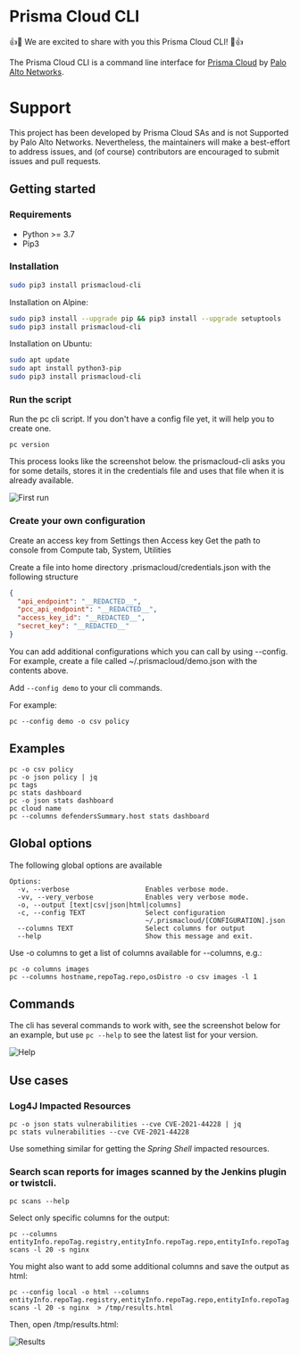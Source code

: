 # Prisma Cloud CLI

:+1::tada: We are excited to share with you this Prisma Cloud CLI! :tada::+1:


The Prisma Cloud CLI is a command line interface for [Prisma Cloud](https://www.paloaltonetworks.com/prisma/cloud) by [Palo Alto Networks](https://www.paloaltonetworks.com/).



# Support
This project has been developed by Prisma Cloud SAs and is not Supported by Palo Alto Networks.
Nevertheless, the maintainers will make a best-effort to address issues, and (of course) contributors are encouraged to submit issues and pull requests.

## Getting started

### Requirements
 * Python >= 3.7
 * Pip3

### Installation

```sh
sudo pip3 install prismacloud-cli
```

Installation on Alpine:
```sh
sudo pip3 install --upgrade pip && pip3 install --upgrade setuptools
sudo pip3 install prismacloud-cli
```
Installation on Ubuntu:
```sh
sudo apt update
sudo apt install python3-pip
sudo pip3 install prismacloud-cli
```

### Run the script

Run the pc cli script. If you don't have a config file yet, it will help you to create one.

```console
pc version
```

This process looks like the screenshot below. the prismacloud-cli asks you for some details, stores it in the credentials file and uses that file when it is already available.

![First run](screenshot.png)

### Create your own configuration

Create an access key from Settings then Access key
Get the path to console from Compute tab, System, Utilities

Create a file into home directory .prismacloud/credentials.json with the following structure

```json
{
  "api_endpoint": "__REDACTED__",
  "pcc_api_endpoint": "__REDACTED__",
  "access_key_id": "__REDACTED__",
  "secret_key": "__REDACTED__"
}
```

You can add additional configurations which you can call by using --config. For example, create a file
called ~/.prismacloud/demo.json with the contents above.

Add ```--config demo``` to your cli commands.

For example:

```
pc --config demo -o csv policy
```



## Examples
```
pc -o csv policy
pc -o json policy | jq
pc tags
pc stats dashboard
pc -o json stats dashboard
pc cloud name
pc --columns defendersSummary.host stats dashboard
```

## Global options
The following global options are available

```
Options:
  -v, --verbose                   Enables verbose mode.
  -vv, --very_verbose             Enables very verbose mode.
  -o, --output [text|csv|json|html|columns]
  -c, --config TEXT               Select configuration
                                  ~/.prismacloud/[CONFIGURATION].json
  --columns TEXT                  Select columns for output
  --help                          Show this message and exit.
```

Use -o columns to get a list of columns available for --columns, e.g.:

```
pc -o columns images
pc --columns hostname,repoTag.repo,osDistro -o csv images -l 1
```

## Commands
The cli has several commands to work with, see the screenshot below for an example, but use ```pc --help``` to see the latest list for your version.

![Help](help.png)
## Use cases

### Log4J Impacted Resources
```
pc -o json stats vulnerabilities --cve CVE-2021-44228 | jq
pc stats vulnerabilities --cve CVE-2021-44228
```

Use something similar for getting the *Spring Shell* impacted resources.

### Search scan reports for images scanned by the Jenkins plugin or twistcli.
```
pc scans --help
```

Select only specific columns for the output:

```
pc --columns entityInfo.repoTag.registry,entityInfo.repoTag.repo,entityInfo.repoTag.tag,entityInfo.vulnerabilitiesCount scans -l 20 -s nginx
```

You might also want to add some additional columns and save the output as html:

```
pc --config local -o html --columns entityInfo.repoTag.registry,entityInfo.repoTag.repo,entityInfo.repoTag.tag,entityInfo.vulnerabilitiesCount,entityInfo.vulnerabilityDistribution.critical,entityInfo.vulnerabilityDistribution.high,entityInfo.vulnerabilityDistribution.medium scans -l 20 -s nginx  > /tmp/results.html
```

Then, open /tmp/results.html:

![Results](results.png)

